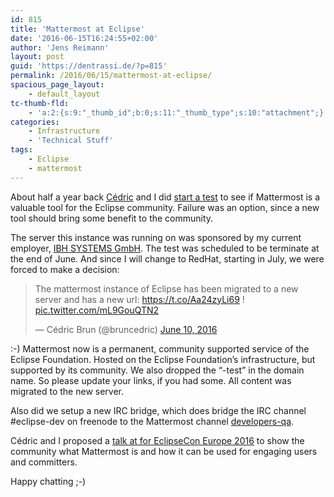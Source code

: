 ```yaml
---
id: 815
title: 'Mattermost at Eclipse'
date: '2016-06-15T16:24:55+02:00'
author: 'Jens Reimann'
layout: post
guid: 'https://dentrassi.de/?p=815'
permalink: /2016/06/15/mattermost-at-eclipse/
spacious_page_layout:
    - default_layout
tc-thumb-fld:
    - 'a:2:{s:9:"_thumb_id";b:0;s:11:"_thumb_type";s:10:"attachment";}'
categories:
    - Infrastructure
    - 'Technical Stuff'
tags:
    - Eclipse
    - mattermost
---
```


About half a year back [Cédric](https://twitter.com/bruncedric) and I did [start a test](https://dentrassi.de/2015/12/16/test-driving-mattermost-at-the-eclipse-foundation/) to see if Mattermost is a valuable tool for the Eclipse community. Failure was an option, since a new tool should bring some benefit to the community.

<!-- more -->

The server this instance was running on was sponsored by my current employer, [IBH SYSTEMS GmbH](http://ibh-systems.com). The test was scheduled to be terminate at the end of June. And since I will change to RedHat, starting in July, we were forced to make a decision:

> The mattermost instance of Eclipse has been migrated to a new server and has a new url: <https://t.co/Aa24zyLi69> ! [pic.twitter.com/mL9GouQTN2](https://t.co/mL9GouQTN2)
> 
> — Cédric Brun (@bruncedric) [June 10, 2016](https://twitter.com/bruncedric/status/741255782885363712)

<script async="" charset="utf-8" src="//platform.twitter.com/widgets.js"></script>

:-) Mattermost now is a permanent, community supported service of the Eclipse Foundation. Hosted on the Eclipse Foundation’s infrastructure, but supported by its community. We also dropped the “-test” in the domain name. So please update your links, if you had some. All content was migrated to the new server.

Also did we setup a new IRC bridge, which does bridge the IRC channel #eclipse-dev on freenode to the Mattermost channel [developers-qa](https://mattermost.eclipse.org/eclipse/channels/developers-qa).

Cédric and I proposed a [talk at for EclipseCon Europe 2016](https://www.eclipsecon.org/europe2016/session/mattermost-eclipse-irc-web) to show the community what Mattermost is and how it can be used for engaging users and committers.

Happy chatting ;-)
